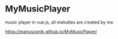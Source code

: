 # MyMusicPlayer
music player in vue.js, all melodies are created by me

https://mariuszonik.github.io/MyMusicPlayer/
